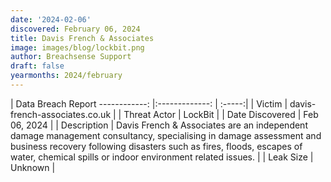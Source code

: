 ```yaml
---
date: '2024-02-06'
discovered: February 06, 2024
title: Davis French & Associates
image: images/blog/lockbit.png
author: Breachsense Support
draft: false
yearmonths: 2024/february
---
```



| Data Breach Report
------------:     |:-------------:    | :-----:|
| Victim      | davis-french-associates.co.uk      | 
| Threat Actor      | LockBit      | 
| Date Discovered      | Feb 06, 2024      | 
| Description      | Davis French & Associates are an independent damage management consultancy, specialising in damage assessment and business recovery following disasters such as fires, floods, escapes of water, chemical spills or indoor environment related issues.      | 
| Leak Size      | Unknown      | 

